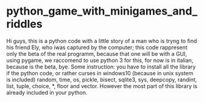 # python_game_with_minigames_and_riddles
Hi guys, this is a python code with a little story of a man who is tryng to find his friend Ely, who iwas captured by the computer; this code rappresent only the beta of the real programm, because that one will be with a GUI, using pygame, we raccomend to use python 3 for this, for now is in italian, because is the beta, bye.
Some instruction: you have to install all the library if the python code, or rather curses in windows10 (because in unix system is included) random, time, os, pickle, bisect, sqlite3, sys, deepcopy, randint, list, tuple, choice, *, floor and vector. However the most part of this library is already included in your python.
